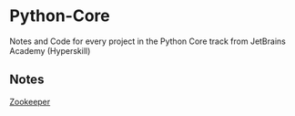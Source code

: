 # Python-Core
Notes and Code for every project in the Python Core track from JetBrains Academy (Hyperskill)

## Notes

[Zookeeper](https://github.com/Chris2004m/Python-Core/blob/main/Zookeeper.md)
